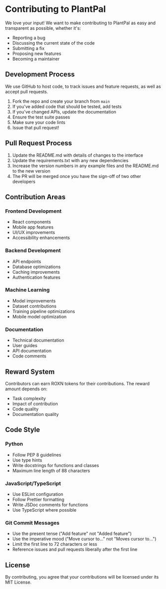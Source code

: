 # Contributing to PlantPal

We love your input! We want to make contributing to PlantPal as easy and transparent as possible, whether it's:

- Reporting a bug
- Discussing the current state of the code
- Submitting a fix
- Proposing new features
- Becoming a maintainer

## Development Process

We use GitHub to host code, to track issues and feature requests, as well as accept pull requests.

1. Fork the repo and create your branch from `main`
2. If you've added code that should be tested, add tests
3. If you've changed APIs, update the documentation
4. Ensure the test suite passes
5. Make sure your code lints
6. Issue that pull request!

## Pull Request Process

1. Update the README.md with details of changes to the interface
2. Update the requirements.txt with any new dependencies
3. Increase the version numbers in any example files and the README.md to the new version
4. The PR will be merged once you have the sign-off of two other developers

## Contribution Areas

### Frontend Development
- React components
- Mobile app features
- UI/UX improvements
- Accessibility enhancements

### Backend Development
- API endpoints
- Database optimizations
- Caching improvements
- Authentication features

### Machine Learning
- Model improvements
- Dataset contributions
- Training pipeline optimizations
- Mobile model optimization

### Documentation
- Technical documentation
- User guides
- API documentation
- Code comments

## Reward System

Contributors can earn ROXN tokens for their contributions. The reward amount depends on:

- Task complexity
- Impact of contribution
- Code quality
- Documentation quality

## Code Style

### Python
- Follow PEP 8 guidelines
- Use type hints
- Write docstrings for functions and classes
- Maximum line length of 88 characters

### JavaScript/TypeScript
- Use ESLint configuration
- Follow Prettier formatting
- Write JSDoc comments for functions
- Use TypeScript where possible

### Git Commit Messages
- Use the present tense ("Add feature" not "Added feature")
- Use the imperative mood ("Move cursor to..." not "Moves cursor to...")
- Limit the first line to 72 characters or less
- Reference issues and pull requests liberally after the first line

## License

By contributing, you agree that your contributions will be licensed under its MIT License.
